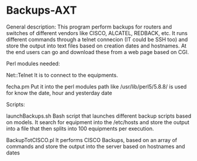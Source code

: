 # Backups-AXT

General description:
This program perform backups for routers and switches of different vendors like CISCO, ALCATEL, REDBACK, etc. It runs different commands through a telnet connecion (IT could be SSH too) and store the output into text files based on creation dates and hostnames.
At the end users can go and download these from a web page based on CGI.


Perl modules needed: 

Net::Telnet
It is to connect to the equipments.

fecha.pm 
Put it into the perl modules path like /usr/lib/perl5/5.8.8/ is used for know the date, hour and yesterday date


Scripts:

launchBackups.sh
Bash script that launches different backup scripts based on models. It search for equipment into the /etc/hosts and store the output       into a file that then splits into 100 equipments per execution.

BackupTotCISCO.pl
It performs CISCO Backups, based on an array of commands and store the output into the server based on hostnames and dates
  

  
